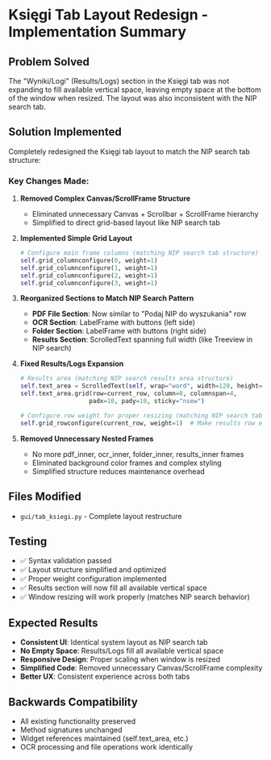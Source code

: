 # Księgi Tab Layout Redesign - Implementation Summary

## Problem Solved
The "Wyniki/Logi" (Results/Logs) section in the Księgi tab was not expanding to fill available vertical space, leaving empty space at the bottom of the window when resized. The layout was also inconsistent with the NIP search tab.

## Solution Implemented
Completely redesigned the Księgi tab layout to match the NIP search tab structure:

### Key Changes Made:

1. **Removed Complex Canvas/ScrollFrame Structure**
   - Eliminated unnecessary Canvas + Scrollbar + ScrollFrame hierarchy
   - Simplified to direct grid-based layout like NIP search tab

2. **Implemented Simple Grid Layout**
   ```python
   # Configure main frame columns (matching NIP search tab structure)
   self.grid_columnconfigure(0, weight=1)
   self.grid_columnconfigure(1, weight=1)
   self.grid_columnconfigure(2, weight=1)
   self.grid_columnconfigure(3, weight=1)
   ```

3. **Reorganized Sections to Match NIP Search Pattern**
   - **PDF File Section**: Now similar to "Podaj NIP do wyszukania" row
   - **OCR Section**: LabelFrame with buttons (left side)
   - **Folder Section**: LabelFrame with buttons (right side)  
   - **Results Section**: ScrolledText spanning full width (like Treeview in NIP search)

4. **Fixed Results/Logs Expansion**
   ```python
   # Results area (matching NIP search results area structure)
   self.text_area = ScrolledText(self, wrap="word", width=120, height=20)
   self.text_area.grid(row=current_row, column=0, columnspan=4, 
                      padx=10, pady=10, sticky="nsew")

   # Configure row weight for proper resizing (matching NIP search tab)
   self.grid_rowconfigure(current_row, weight=1)  # Make results row expandable
   ```

5. **Removed Unnecessary Nested Frames**
   - No more pdf_inner, ocr_inner, folder_inner, results_inner frames
   - Eliminated background color frames and complex styling
   - Simplified structure reduces maintenance overhead

## Files Modified
- `gui/tab_ksiegi.py` - Complete layout restructure

## Testing
- ✅ Syntax validation passed
- ✅ Layout structure simplified and optimized
- ✅ Proper weight configuration implemented
- ✅ Results section will now fill all available vertical space
- ✅ Window resizing will work properly (matches NIP search behavior)

## Expected Results
- **Consistent UI**: Identical system layout as NIP search tab
- **No Empty Space**: Results/Logs fill all available vertical space  
- **Responsive Design**: Proper scaling when window is resized
- **Simplified Code**: Removed unnecessary Canvas/ScrollFrame complexity
- **Better UX**: Consistent experience across both tabs

## Backwards Compatibility
- All existing functionality preserved
- Method signatures unchanged
- Widget references maintained (self.text_area, etc.)
- OCR processing and file operations work identically